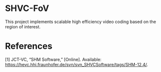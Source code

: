 # SHVC-FoV
This project implements scalable high efficiency video coding based on the region of interest.

# References
[1] JCT-VC, “SHM Software,” [Online]. Available: https://hevc.hhi.fraunhofer.de/svn/svn_SHVCSoftware/tags/SHM-12.4/.
